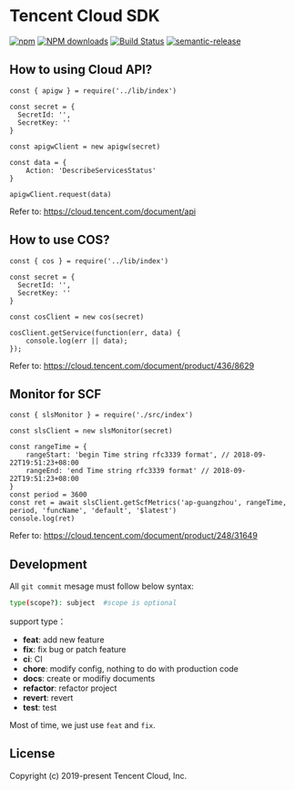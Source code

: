 # Tencent Cloud SDK

[![npm](https://img.shields.io/npm/v/tencent-cloud-sdk)](http://www.npmtrends.com/tencent-cloud-sdk)
[![NPM downloads](http://img.shields.io/npm/dm/tencent-cloud-sdk.svg?style=flat-square)](http://www.npmtrends.com/tencent-cloud-sdk)
[![Build Status](https://travis-ci.com/serverless-tencent/tencent-cloud-sdk.svg?branch=master)](https://travis-ci.com/serverless-tencent/tencent-cloud-sdk)
[![semantic-release](https://img.shields.io/badge/%20%20%F0%9F%93%A6%F0%9F%9A%80-semantic--release-e10079.svg)](https://github.com/semantic-release/semantic-release)

## How to using Cloud API?

```
const { apigw } = require('../lib/index')

const secret = {
  SecretId: '',
  SecretKey: ''
}

const apigwClient = new apigw(secret)

const data = {
    Action: 'DescribeServicesStatus'
}

apigwClient.request(data)

```

Refer to: https://cloud.tencent.com/document/api

## How to use COS?

```
const { cos } = require('../lib/index')

const secret = {
  SecretId: '',
  SecretKey: ''
}

const cosClient = new cos(secret)

cosClient.getService(function(err, data) {
    console.log(err || data);
});
```

Refer to: https://cloud.tencent.com/document/product/436/8629

## Monitor for SCF

```
const { slsMonitor } = require('./src/index')

const slsClient = new slsMonitor(secret)

const rangeTime = {
    rangeStart: 'begin Time string rfc3339 format', // 2018-09-22T19:51:23+08:00
    rangeEnd: 'end Time string rfc3339 format' // 2018-09-22T19:51:23+08:00
}
const period = 3600
const ret = await slsClient.getScfMetrics('ap-guangzhou', rangeTime, period, 'funcName', 'default', '$latest')
console.log(ret)
```

Refer to: https://cloud.tencent.com/document/product/248/31649

## Development

All `git commit` mesage must follow below syntax:

```bash
type(scope?): subject  #scope is optional
```

support type：

- **feat**: add new feature
- **fix**: fix bug or patch feature
- **ci**: CI
- **chore**: modify config, nothing to do with production code
- **docs**: create or modifiy documents
- **refactor**: refactor project
- **revert**: revert
- **test**: test

Most of time, we just use `feat` and `fix`.

## License

Copyright (c) 2019-present Tencent Cloud, Inc.
